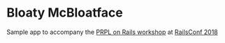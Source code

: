 # Bloaty McBloatface

Sample app to accompany the [PRPL on Rails workshop](https://railsconf.com/program/workshops#session-586) at [RailsConf 2018](https://railsconf.com/)
